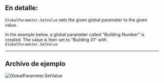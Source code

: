 ## En detalle:
`GlobalParameter.SetValue` sets the given global parameter to the given value.

In the example below, a global parameter called "Building Number" is created. The value is then set to "Building 01" with `GlobalParameter.SetValue`
___
## Archivo de ejemplo

![GlobalParameter.SetValue](./Revit.Elements.GlobalParameter.SetValue_img.jpg)
